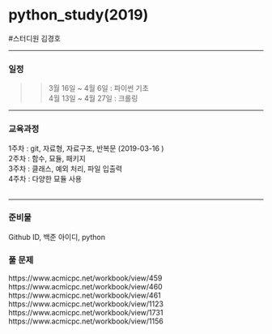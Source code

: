 # python_study(2019)
#스터디원 김경호
<hr/>
<h3>일정</h3>

>> 3월 16일 ~ 4월 6일 : 파이썬 기초<br>
>> 4월 13일 ~ 4월 27일 : 크롤링

<hr/>
<h3>교육과정</h3>
  1주차 : git, 자료형, 자료구조, 반복문 (2019-03-16 )<br> 
  2주차 : 함수, 묘듈, 패키지 <br>
  3주차 : 클래스, 예외 처리, 파일 입출력 <br>
  4주차 : 다양한 묘듈 사용<br>
  <br>
  <hr/>
  <h3> 준비물 </h3>
    Github ID, 백준 아이디, python
  <h3> 풀 문제 </h3>
  https://www.acmicpc.net/workbook/view/459 <br>
  https://www.acmicpc.net/workbook/view/460 <br>
  https://www.acmicpc.net/workbook/view/461 <br>
https://www.acmicpc.net/workbook/view/1123 <br>
https://www.acmicpc.net/workbook/view/1731 <br>
https://www.acmicpc.net/workbook/view/1156
